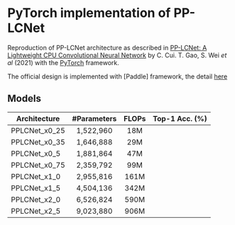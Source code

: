 # PyTorch implementation of PP-LCNet

Reproduction of PP-LCNet architecture as described in [PP-LCNet: A Lightweight CPU Convolutional Neural Network](https://arxiv.org/pdf/2109.15099.pdf) by C. Cui. T. Gao, S. Wei *et al* (2021) with the [PyTorch](pytorch.org) framework. 

The official design is implemented with [Paddle] framework, the detail [here](https://github.com/PaddlePaddle/PaddleClas/blob/release/2.3/ppcls/arch/backbone/legendary_models/pp_lcnet.py)

## Models

| Architecture      | #Parameters | FLOPs | Top-1 Acc. (%) |
| ----------------- | :------------: | :------: | -------------------------- |
| PPLCNet_x0_25    | 1,522,960 | 18M |  |
| PPLCNet_x0_35    | 1,646,888 | 29M |  |
| PPLCNet_x0_5     | 1,881,864 | 47M |  |
| PPLCNet_x0_75    | 2,359,792 | 99M |  |
| PPLCNet_x1_0     | 2,955,816 | 161M |  |
| PPLCNet_x1_5     | 4,504,136 | 342M |  |
| PPLCNet_x2_0     | 6,526,824 | 590M |  |
| PPLCNet_x2_5     | 9,023,880 | 906M |  |